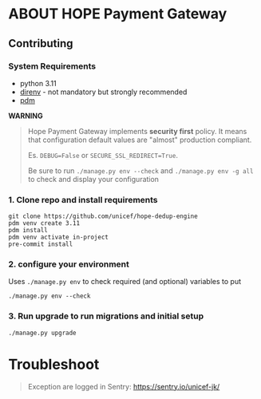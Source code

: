 ABOUT HOPE Payment Gateway
==========================


## Contributing

### System Requirements

- python 3.11
- [direnv](https://direnv.net/) - not mandatory but strongly recommended
- [pdm](https://pdm.fming.dev/2.9/)




**WARNING**  
> Hope Payment Gateway implements **security first** policy. It means that configuration default values are "almost" production compliant.
> 
> Es. `DEBUG=False` or `SECURE_SSL_REDIRECT=True`. 
> 
> Be sure to run `./manage.py env --check` and  `./manage.py env -g all` to check and display your configuration
 


### 1. Clone repo and install requirements
    git clone https://github.com/unicef/hope-dedup-engine 
    pdm venv create 3.11
    pdm install
    pdm venv activate in-project
    pre-commit install

### 2. configure your environment

Uses `./manage.py env` to check required (and optional) variables to put 

    ./manage.py env --check


### 3. Run upgrade to run migrations and initial setup

    ./manage.py upgrade

# Troubleshoot
> Exception are logged in Sentry: https://sentry.io/unicef-jk/
